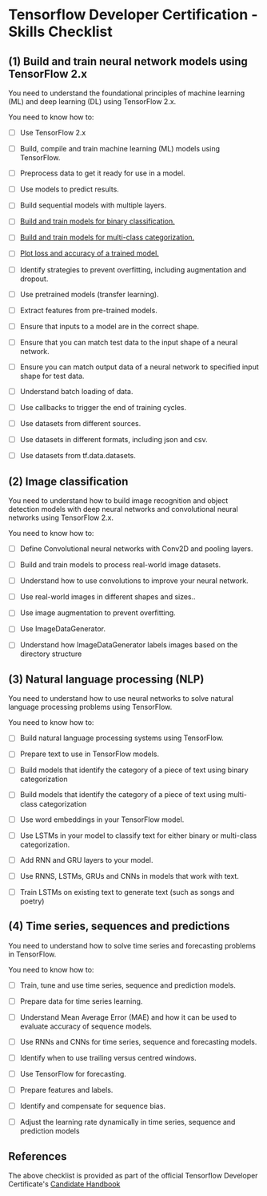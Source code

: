 # Tensorflow Developer Certification - Skills Checklist

## (1) Build and train neural network models using TensorFlow 2.x

You need to understand the foundational principles of machine learning (ML) and deep learning (DL)
using TensorFlow 2.x.

You need to know how to:

- [ ] Use TensorFlow 2.x
- [ ] Build, compile and train machine learning (ML) models using TensorFlow.
- [ ] Preprocess data to get it ready for use in a model.
- [ ] Use models to predict results.
- [ ] Build sequential models with multiple layers.
- [ ] [Build and train models for binary classification.](01-build-and-train-models/binary_classification.ipynb)
- [ ] [Build and train models for multi-class categorization.](01-build-and-train-models/multi_class_categorization.ipynb)
- [ ] [Plot loss and accuracy of a trained model.](01-build-and-train-models/plot_loss_and_accuracy.ipynb)
- [ ] Identify strategies to prevent overfitting, including augmentation and dropout.
- [ ] Use pretrained models (transfer learning).
- [ ] Extract features from pre-trained models.
- [ ] Ensure that inputs to a model are in the correct shape.
- [ ] Ensure that you can match test data to the input shape of a neural network.
- [ ] Ensure you can match output data of a neural network to specified input shape for test data.
- [ ] Understand batch loading of data.
- [ ] Use callbacks to trigger the end of training cycles.
- [ ] Use datasets from different sources.
- [ ] Use datasets in different formats, including json and csv.
- [ ] Use datasets from tf.data.datasets.


## (2) Image classification

You need to understand how to build image recognition and object detection models with deep neural
networks and convolutional neural networks using TensorFlow 2.x.

You need to know how to:

- [ ] Define Convolutional neural networks with Conv2D and pooling layers.
- [ ] Build and train models to process real-world image datasets.
- [ ] Understand how to use convolutions to improve your neural network.
- [ ] Use real-world images in different shapes and sizes..
- [ ] Use image augmentation to prevent overfitting.
- [ ] Use ImageDataGenerator.
- [ ] Understand how ImageDataGenerator labels images based on the directory structure


## (3) Natural language processing (NLP)

You need to understand how to use neural networks to solve natural language processing problems
using TensorFlow.

You need to know how to:

- [ ] Build natural language processing systems using TensorFlow.
- [ ] Prepare text to use in TensorFlow models.
- [ ] Build models that identify the category of a piece of text using binary categorization
- [ ] Build models that identify the category of a piece of text using multi-class categorization
- [ ] Use word embeddings in your TensorFlow model.
- [ ] Use LSTMs in your model to classify text for either binary or multi-class categorization.
- [ ] Add RNN and GRU layers to your model.
- [ ] Use RNNS, LSTMs, GRUs and CNNs in models that work with text.
- [ ] Train LSTMs on existing text to generate text (such as songs and poetry)


## (4) Time series, sequences and predictions

You need to understand how to solve time series and forecasting problems in TensorFlow.

You need to know how to:

- [ ] Train, tune and use time series, sequence and prediction models.
- [ ] Prepare data for time series learning.
- [ ] Understand Mean Average Error (MAE) and how it can be used to evaluate accuracy of sequence models.
- [ ] Use RNNs and CNNs for time series, sequence and forecasting models.
- [ ] Identify when to use trailing versus centred windows.
- [ ] Use TensorFlow for forecasting.
- [ ] Prepare features and labels.
- [ ] Identify and compensate for sequence bias.
- [ ] Adjust the learning rate dynamically in time series, sequence and prediction models


## References

The above checklist is provided as part of the official Tensorflow Developer Certificate's [Candidate Handbook](https://www.tensorflow.org/site-assets/downloads/marketing/cert/TF_Certificate_Candidate_Handbook.pdf)